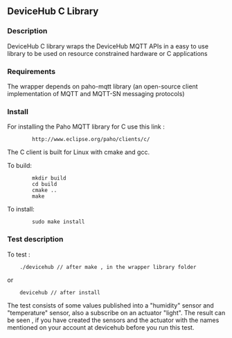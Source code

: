 ## DeviceHub C Library  ##


### Description ###

   DeviceHub C library wraps the DeviceHub MQTT APIs in a easy to use library to be used on resource constrained hardware or C applications

### Requirements ###
   The wrapper depends on paho-mqtt library (an open-source client implementation of MQTT and MQTT-SN messaging protocols)


### Install ###
   For installing the Paho MQTT library for C use this link :

			http://www.eclipse.org/paho/clients/c/

   The C client is built for Linux with cmake and gcc.

   To build:
			
			mkdir build
			cd build
			cmake ..
			make
		

   To install:

			sudo make install




###  Test description ####

   To test :

		./devicehub // after make , in the wrapper library folder
   or

		devicehub // after install



   The test consists of some values published into a "humidity" sensor and "temperature" sensor, also a subscribe on an actuator "light".
   The result can be seen , if you have created the sensors and the actuator with the names mentioned on your account at devicehub before you run this test.
